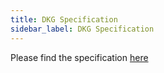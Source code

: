```yaml
---
title: DKG Specification
sidebar_label: DKG Specification
---
```


Please find the specification
[here](https://github.com/torusresearch/audit/blob/master/Torus_DKG_Technical_Specification.pdf)
